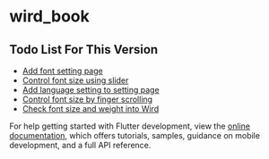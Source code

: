# wird_book

## Todo List For This Version

- [Add font setting page]('')
- [Control font size using slider]('')
- [Add language setting to setting page]('')
- [Control font size by finger scrolling]('')
- [Check font size and weight into Wird]('')

For help getting started with Flutter development, view the
[online documentation](https://docs.flutter.dev/), which offers tutorials,
samples, guidance on mobile development, and a full API reference.
